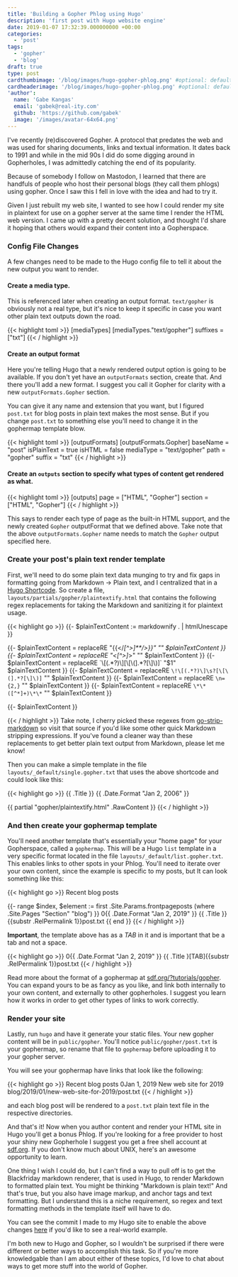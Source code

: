 ```yaml
---
title: 'Building a Gopher Phlog using Hugo'
description: 'first post with Hugo website engine'
date: 2019-01-07 17:32:39.000000000 +00:00
categories:
  - 'post'
tags:
  - 'gopher'
  - 'blog'
draft: true
type: post
cardthumbimage: '/blog/images/hugo-gopher-phlog.png' #optional: default solid color if unset
cardheaderimage: '/blog/images/hugo-gopher-phlog.png' #optional: default solid color if unset
'author':
  name: 'Gabe Kangas'
  email: 'gabek@real-ity.com'
  github: 'https://github.com/gabek'
  image: '/images/avatar-64x64.png'
---
```


I've recently (re)discovered Gopher. A protocol that predates the web and was used for sharing documents, links and textual information. It dates back to 1991 and while in the mid 90s I did do some digging around in Gopherholes, I was admittedly catching the end of its popularity.

Because of somebody I follow on Mastodon, I learned that there are handfuls of people who host their personal blogs (they call them phlogs) using gopher. Once I saw this I fell in love with the idea and had to try it.

Given I just rebuilt my web site, I wanted to see how I could render my site in plaintext for use on a gopher server at the same time I render the HTML web version. I came up with a pretty decent solution, and thought I'd share it hoping that others would expand their content into a Gopherspace.

### Config File Changes

A few changes need to be made to the Hugo config file to tell it about the new output you want to render.

#### Create a media type.

This is referenced later when creating an output format. `text/gopher` is obviously not a real type, but it's nice to keep it specific in case you want other plain text outputs down the road.

{{< highlight toml >}}
[mediaTypes]
	[mediaTypes."text/gopher"]
		suffixes = ["txt"]
{{< / highlight >}}

#### Create an output format

Here you're telling Hugo that a newly rendered output option is going to be available. If you don't yet have an `outputFormats` section, create that. And there you'll add a new format. I suggest you call it Gopher for clarity with a new `outputFormats.Gopher` section.

You can give it any name and extension that you want, but I figured `post.txt` for blog posts in plain text makes the most sense. But if you change `post.txt` to something else you'll need to change it in the gophermap template blow.

{{< highlight toml >}}
[outputFormats]
  [outputFormats.Gopher]
	baseName = "post"
    isPlainText = true
    isHTML = false
    mediaType = "text/gopher"
    path = "gopher"
    suffix = "txt"
{{< / highlight >}}

#### Create an `outputs` section to specify what types of content get rendered as what.

{{< highlight toml >}}
[outputs]
  page = ["HTML", "Gopher"]
  section = ["HTML", "Gopher"]
{{< / highlight >}}

This says to render each type of page as the built-in HTML support, and the newly created `Gopher` outputFormat that we defined above. Take note that the above `outputFormats.Gopher` name needs to match the `Gopher` output specified here.

### Create your post's plain text render template

First, we'll need to do some plain text data munging to try and fix gaps in formatting going from Markdown -> Plain text, and I centralized that in a [Hugo Shortcode](https://gohugo.io/content-management/shortcodes/).
So create a file, `layouts/partials/gopher/plaintextify.html` that contains the following regex replacements for taking the Markdown and sanitizing it for plaintext usage.

{{< highlight go >}}
{{- $plainTextContent := markdownify . | htmlUnescape }}

{{- $plainTextContent = replaceRE "{{</*[^>]**/>}}" "" $plainTextContent }}
{{- $plainTextContent = replaceRE "<[^>]*>" "" $plainTextContent }}
{{- $plainTextContent = replaceRE `\[(.*?)\][\[\(].*?[\]\)]` "$1" $plainTextContent }}
{{- $plainTextContent = replaceRE `\!\[(.*?)\]\s?[\[\(].*?[\]\)]` "" $plainTextContent }}
{{- $plainTextContent = replaceRE `\n={2,}` "" $plainTextContent }}
{{- $plainTextContent = replaceRE `\*\*([^*]+)\*\*` "" $plainTextContent }}

{{- $plainTextContent }}

{{< / highlight >}}
Take note, I cherry picked these regexes from [go-strip-markdown](https://github.com/writeas/go-strip-markdown/blob/master/strip.go) so visit that source if you'd like some other quick Markdown stripping expressions.  If you've found a cleaner way than these replacements to get better plain text output from Markdown, please let me know!

Then you can make a simple template in the file `layouts/_default/single.gopher.txt` that uses the above shortcode and could look like this:

{{< highlight go >}}
{{ .Title }}
{{ .Date.Format "Jan 2, 2006" }}

{{ partial "gopher/plaintextify.html" .RawContent }}
{{< / highlight >}}


### And then create your gophermap template

You'll need another template that's essentially your "home page" for your Gopherspace, called a `gophermap`. This will be a Hugo `list` template in a very specific format located in the file `layouts/_default/list.gopher.txt`. This enables links to other spots in your Phlog.
You'll need to iterate over your own content, since the example is specific to my posts, but It can look something like this:

{{< highlight go >}}
Recent blog posts

{{- range $index, $element := first .Site.Params.frontpageposts (where .Site.Pages "Section" "blog") }}
0{{ .Date.Format "Jan 2, 2019" }} {{ .Title }}	{{substr .RelPermalink 1}}post.txt
{{ end }}
{{< / highlight >}}

**Important**, the template above has as a _TAB_ in it and is important that be a tab and not a space.

{{< highlight go >}}
0{{ .Date.Format "Jan 2, 2019" }} {{ .Title }[TAB]{{substr .RelPermalink 1}}post.txt
{{< / highlight >}}

Read more about the format of a gophermap at [sdf.org/?tutorials/gopher](https://sdf.org/?tutorials/gopher#publish). You can expand yours to be as fancy as you like, and link both internally to your own content, and externally to other gopherholes. I suggest you learn how it works in order to get other types of links to work correctly.

### Render your site

Lastly, run `hugo` and have it generate your static files. Your new gopher content will be in `public/gopher`. You'll notice `public/gopher/post.txt` is your gophermap, so rename that file to `gophermap` before uploading it to your gopher server.

You will see your gophermap have links that look like the following:

{{< highlight go >}}
Recent blog posts
0Jan 1, 2019 New web site for 2019      blog/2019/01/new-web-site-for-2019/post.txt
{{< / highlight >}}

and each blog post will be rendered to a `post.txt` plain text file in the respective directories.

And that's it! Now when you author content and render your HTML site in Hugo you'll get a bonus Phlog. If you're looking for a free provider to host your shiny new Gopherhole I suggest you get a free shell account at [sdf.org](https://sdf.org/). If you don't know much about UNIX, here's an awesome opportunity to learn.

One thing I wish I could do, but I can't find a way to pull off is to get the Blackfriday markdown renderer, that is used in Hugo, to render Markdown to formatted plain text. You might be thinking "Markdown is plain text!" And that's true, but you also have image markup, and anchor tags and text formatting. But I understand this is a niche requirement, so regex and text formatting methods in the template itself will have to do.

You can see the commit I made to my Hugo site to enable the above changes [here](https://github.com/gabek/gabekangas.com/commit/2c13523c831e7cee3510dad92d77e59fda97a2f7) if you'd like to see a real-world example.

I'm both new to Hugo and Gopher, so I wouldn't be surprised if there were different or better ways to accomplish this task. So if you're more knowledgable than I am about either of these topics, I'd love to chat about ways to get more stuff into the world of Gopher.
